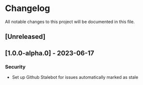 # Changelog

All notable changes to this project will be documented in this file.

## [Unreleased]
## [1.0.0-alpha.0] - 2023-06-17

### Security

- Set up Github Stalebot for issues automatically marked as stale

<!-- generated by git-cliff -->
